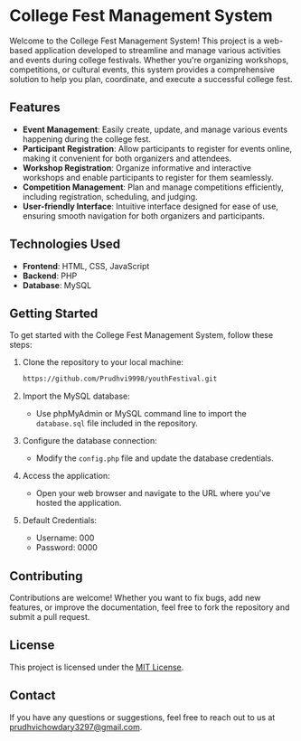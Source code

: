 # College Fest Management System

Welcome to the College Fest Management System! This project is a web-based application developed to streamline and manage various activities and events during college festivals. Whether you're organizing workshops, competitions, or cultural events, this system provides a comprehensive solution to help you plan, coordinate, and execute a successful college fest.

## Features

- **Event Management**: Easily create, update, and manage various events happening during the college fest.
- **Participant Registration**: Allow participants to register for events online, making it convenient for both organizers and attendees.
- **Workshop Registration**: Organize informative and interactive workshops and enable participants to register for them seamlessly.
- **Competition Management**: Plan and manage competitions efficiently, including registration, scheduling, and judging.
- **User-friendly Interface**: Intuitive interface designed for ease of use, ensuring smooth navigation for both organizers and participants.

## Technologies Used

- **Frontend**: HTML, CSS, JavaScript
- **Backend**: PHP
- **Database**: MySQL

## Getting Started

To get started with the College Fest Management System, follow these steps:

1. Clone the repository to your local machine:

   ```bash
   https://github.com/Prudhvi9998/youthFestival.git
   ```

2. Import the MySQL database:

   - Use phpMyAdmin or MySQL command line to import the `database.sql` file included in the repository.

3. Configure the database connection:

   - Modify the `config.php` file and update the database credentials.

4. Access the application:

   - Open your web browser and navigate to the URL where you've hosted the application.

5. Default Credentials:

   - Username: 000
   - Password: 0000

## Contributing

Contributions are welcome! Whether you want to fix bugs, add new features, or improve the documentation, feel free to fork the repository and submit a pull request.

## License

This project is licensed under the [MIT License](LICENSE).

## Contact

If you have any questions or suggestions, feel free to reach out to us at [prudhvichowdary3297@gmail.com](mailto:prudhvichowdary3297@gmail.com).

